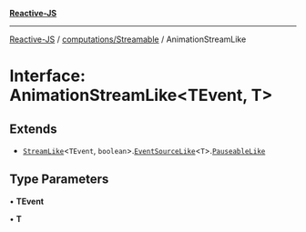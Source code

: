[**Reactive-JS**](../../../README.md)

***

[Reactive-JS](../../../README.md) / [computations/Streamable](../README.md) / AnimationStreamLike

# Interface: AnimationStreamLike\<TEvent, T\>

## Extends

- [`StreamLike`](../../interfaces/StreamLike.md)\<`TEvent`, `boolean`\>.[`EventSourceLike`](../../interfaces/EventSourceLike.md)\<`T`\>.[`PauseableLike`](../../../utils/interfaces/PauseableLike.md)

## Type Parameters

• **TEvent**

• **T**
